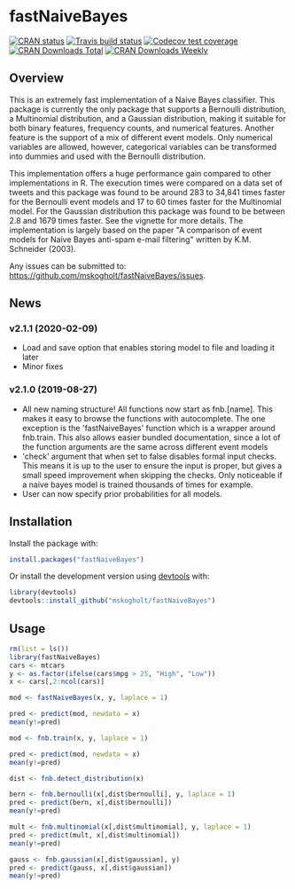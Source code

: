 fastNaiveBayes
==============

[![CRAN status](https://www.r-pkg.org/badges/version/fastNaiveBayes)](https://cran.r-project.org/package=fastNaiveBayes) [![Travis build status](https://travis-ci.org/mskogholt/fastNaiveBayes.svg?branch=master)](https://travis-ci.org/mskogholt/fastNaiveBayes) [![Codecov test coverage](https://codecov.io/gh/mskogholt/fastNaiveBayes/branch/master/graph/badge.svg)](https://codecov.io/gh/mskogholt/fastNaiveBayes?branch=master) [![CRAN Downloads Total](http://cranlogs.r-pkg.org/badges/grand-total/fastNaiveBayes)](https://cran.r-project.org/package=fastNaiveBayes) [![CRAN Downloads Weekly](http://cranlogs.r-pkg.org/badges/last-week/fastNaiveBayes)](https://cran.r-project.org/package=fastNaiveBayes)

Overview
--------

This is an extremely fast implementation of a Naive Bayes classifier. This package is currently the only package that supports a Bernoulli distribution, a Multinomial distribution, and a Gaussian distribution, making it suitable for both binary features, frequency counts, and numerical features. Another feature is the support of a mix of different event models. Only numerical variables are allowed, however, categorical variables can be transformed into dummies and used with the Bernoulli distribution.

This implementation offers a huge performance gain compared to other implementations in R. The execution times were compared on a data set of tweets and this package was found to be around 283 to 34,841 times faster for the Bernoulli event models and 17 to 60 times faster for the Multinomial model. For the Gaussian distribution this package was found to be between 2.8 and 1679 times faster. See the vignette for more details. The implementation is largely based on the paper "A comparison of event models for Naive Bayes anti-spam e-mail filtering" written by K.M. Schneider (2003).

Any issues can be submitted to: <https://github.com/mskogholt/fastNaiveBayes/issues>.

News
----

### v2.1.1 (2020-02-09)

-   Load and save option that enables storing model to file and loading it later
-   Minor fixes

### v2.1.0 (2019-08-27)

-   All new naming structure! All functions now start as fnb.\[name\]. This makes it easy to browse the functions with autocomplete. The one exception is the 'fastNaiveBayes' function which is a wrapper around fnb.train. This also allows easier bundled documentation, since a lot of the function arguments are the same across different event models
-   'check' argument that when set to false disables formal input checks. This means it is up to the user to ensure the input is proper, but gives a small speed improvement when skipping the checks. Only noticeable if a naive bayes model is trained thousands of times for example.
-   User can now specify prior probabilities for all models.

Installation
------------

Install the package with:

``` r
install.packages("fastNaiveBayes")
```

Or install the development version using [devtools](https://github.com/hadley/devtools) with:

``` r
library(devtools)
devtools::install_github("mskogholt/fastNaiveBayes")
```

Usage
-----

``` r
rm(list = ls())
library(fastNaiveBayes)
cars <- mtcars
y <- as.factor(ifelse(cars$mpg > 25, "High", "Low"))
x <- cars[,2:ncol(cars)]

mod <- fastNaiveBayes(x, y, laplace = 1)

pred <- predict(mod, newdata = x)
mean(y!=pred)

mod <- fnb.train(x, y, laplace = 1)

pred <- predict(mod, newdata = x)
mean(y!=pred)

dist <- fnb.detect_distribution(x)

bern <- fnb.bernoulli(x[,dist$bernoulli], y, laplace = 1)
pred <- predict(bern, x[,dist$bernoulli])
mean(y!=pred)

mult <- fnb.multinomial(x[,dist$multinomial], y, laplace = 1)
pred <- predict(mult, x[,dist$multinomial])
mean(y!=pred)

gauss <- fnb.gaussian(x[,dist$gaussian], y)
pred <- predict(gauss, x[,dist$gaussian])
mean(y!=pred)
```
